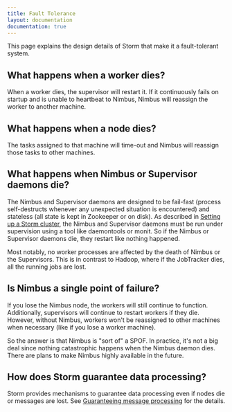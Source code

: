 ```yaml
---
title: Fault Tolerance
layout: documentation
documentation: true
---
```

This page explains the design details of Storm that make it a fault-tolerant system.

## What happens when a worker dies?

When a worker dies, the supervisor will restart it. If it continuously fails on startup and is unable to heartbeat to Nimbus, Nimbus will reassign the worker to another machine.

## What happens when a node dies?

The tasks assigned to that machine will time-out and Nimbus will reassign those tasks to other machines.

## What happens when Nimbus or Supervisor daemons die?

The Nimbus and Supervisor daemons are designed to be fail-fast (process self-destructs whenever any unexpected situation is encountered) and stateless (all state is kept in Zookeeper or on disk). As described in [Setting up a Storm cluster](Setting-up-a-Storm-cluster.html), the Nimbus and Supervisor daemons must be run under supervision using a tool like daemontools or monit. So if the Nimbus or Supervisor daemons die, they restart like nothing happened.

Most notably, no worker processes are affected by the death of Nimbus or the Supervisors. This is in contrast to Hadoop, where if the JobTracker dies, all the running jobs are lost. 

## Is Nimbus a single point of failure?

If you lose the Nimbus node, the workers will still continue to function. Additionally, supervisors will continue to restart workers if they die. However, without Nimbus, workers won't be reassigned to other machines when necessary (like if you lose a worker machine). 

So the answer is that Nimbus is "sort of" a SPOF. In practice, it's not a big deal since nothing catastrophic happens when the Nimbus daemon dies. There are plans to make Nimbus highly available in the future.

## How does Storm guarantee data processing?

Storm provides mechanisms to guarantee data processing even if nodes die or messages are lost. See [Guaranteeing message processing](Guaranteeing-message-processing.html) for the details.